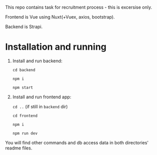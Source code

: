 This repo contains task for recruitment process - this is excersise only.

Frontend is Vue using Nuxt(+Vuex, axios, bootstrap).

Backend is Strapi.

# Installation and running

1. Install and run backend:

    `cd backend`

    `npm i`

    `npm start`

2. Install and run frontend app:

    `cd ..` (if still in `backend` dir)
    
    `cd frontend`

    `npm i`

    `npm run dev`

You will find other commands and db access data in both directories' readme files.